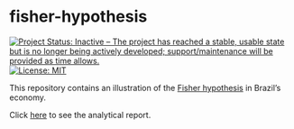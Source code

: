 # fisher-hypothesis

<!-- badges: start -->
[![Project Status: Inactive – The project has reached a stable, usable
state but is no longer being actively developed; support/maintenance
will be provided as time
allows.](https://www.repostatus.org/badges/latest/inactive.svg)](https://www.repostatus.org/#inactive)
[![License:
MIT](https://img.shields.io/badge/license-MIT-green)](https://choosealicense.com/licenses/mit/)
<!-- badges: end -->

This repository contains an illustration of the [Fisher
hypothesis](https://en.wikipedia.org/wiki/Fisher_effect) in Brazil’s
economy.

Click [here](https://danielvartan.github.io/fisher-hypothesis/) to see
the analytical report.
